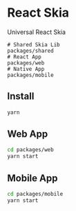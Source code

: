 # React Skia

Universal React Skia

```
# Shared Skia Lib
packages/shared
# React App
packages/web
# Native App
packages/mobile
```

## Install

```sh
yarn
```

## Web App

```sh
cd packages/web
yarn start
```

## Mobile App

```sh
cd packages/mobile
yarn start
```